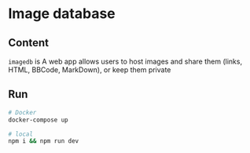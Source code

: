 # Image database

## Content
`imagedb` is A web app allows users to host images and share them (links, HTML, BBCode, MarkDown), or keep them private

## Run

```sh
# Docker
docker-compose up

# local
npm i && npm run dev
```
